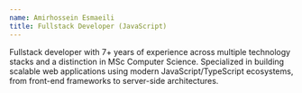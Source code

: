 ```yaml
---
name: Amirhossein Esmaeili
title: Fullstack Developer (JavaScript)
---
```


Fullstack developer with 7+ years of experience across multiple technology stacks and a distinction in MSc Computer Science.
Specialized in building scalable web applications using modern JavaScript/TypeScript ecosystems, from front-end frameworks to server-side architectures.
